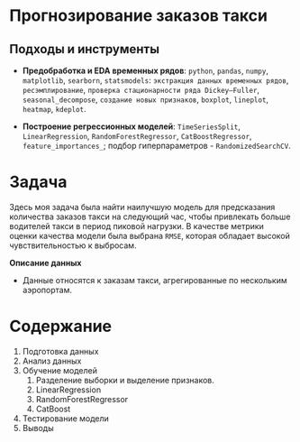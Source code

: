 # Прогнозирование заказов такси


## Подходы и инструменты

* **Предобработка и EDA временных рядов**: `python`, `pandas`, `numpy`, `matplotlib`, `searborn`, `statsmodels`: `экстракция данных временных рядов`, `ресэмплирование`, `проверка стационарности ряда Dickey–Fuller`, `seasonal_decompose`, `создание новых признаков`, `boxplot`, `lineplot`, `heatmap`, `kdeplot`.

* **Построение регрессионных моделей**: `TimeSeriesSplit`,  `LinearRegression`, `RandomForestRegressor`, `CatBoostRegressor`, `feature_importances_`; подбор гиперпараметров - `RandomizedSearchCV`. 

# Задача
Здесь моя задача была найти наилучшую модель для предсказания количества заказов такси на следующий час, чтобы привлекать больше водителей такси в период пиковой нагрузки.
В качестве метрики оценки качества модели была выбрана `RMSE`, которая обладает высокой чувствительностью к выбросам.

**Описание данных**
* Данные относятся к заказам такси, агрегированные по нескольким аэропортам.

# Содержание
1.  Подготовка данных
2. Анализ данных
3. Обучение моделей
    1. Разделение выборки и выделение признаков.
    3. LinearRegression
    4. RandomForestRegressor
    5. CatBoost
4. Тестирование модели
5. Выводы


